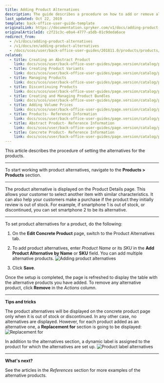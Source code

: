 ```yaml
---
title: Adding Product Alternatives
description: The guide describes a procedure on how to add or remove alternatives to the products in the Back Office.
last_updated: Oct 22, 2019
template: back-office-user-guide-template
originalLink: https://documentation.spryker.com/v1/docs/adding-product-alternatives
originalArticleId: c2f21c3c-e0a4-4777-a5db-01c9deda6ace
redirect_from:
  - /v1/docs/adding-product-alternatives
  - /v1/docs/en/adding-product-alternatives
  - /docs/scos/user/back-office-user-guides/201811.0/products/products/managing-products/adding-product-alternatives.html
related:
  - title: Creating an Abstract Product
    link: docs/scos/user/back-office-user-guides/page.version/catalog/products/manage-abstract-products/creating-abstract-products-and-product-bundles.html
  - title: Creating Product Variants
    link: docs/scos/user/back-office-user-guides/page.version/catalog/products/manage-concrete-products/creating-product-variants.html
  - title: Managing Products
    link: docs/scos/user/back-office-user-guides/page.version/catalog/products/managing-products/managing-products.html
  - title: Discontinuing Products
    link: docs/scos/user/back-office-user-guides/page.version/catalog/products/manage-concrete-products/discontinuing-products.html
  - title: Creating and Managing Product Bundles
    link: docs/scos/user/back-office-user-guides/page.version/catalog/products/manage-abstract-products/creating-product-bundles.html
  - title: Adding Volume Prices
    link: docs/scos/user/back-office-user-guides/page.version/catalog/products/manage-abstract-products/adding-volume-prices-to-abstract-products.html
  - title: Products- Reference Information
    link: docs/scos/user/back-office-user-guides/page.version/catalog/products/references/products-reference-information.html
  - title: Abstract Product- Reference Information
    link: docs/scos/user/back-office-user-guides/page.version/catalog/products/references/abstract-product-reference-information.html
  - title: Concrete Product- Reference Information
    link: docs/scos/user/back-office-user-guides/page.version/catalog/products/references/concrete-product-reference-information.html
---
```


This article describes the procedure of setting the alternatives for the products.
***

To start working with product alternatives, navigate to the **Products > Products** section.
***

The product alternative is displayed on the Product Details page. This allows your customer to select another item with similar characteristics. It can also help your customers make a purchase if the product they initially review is out of stock.
For example, if smartphone 1 is out of stock, or discontinued, you can set smartphone 2 to be its alternative.
***

To set product alternatives for a product, do the following:
1. On the **Edit Concrete Product** page, switch to the Product Alternatives tab.
2. To add product alternatives, enter _Product Name_ or its _SKU_ in the **Add Product Alternative by Name** or **SKU** field.
    You can add multiple alternative products.
![Adding product alternatives](https://spryker.s3.eu-central-1.amazonaws.com/docs/User+Guides/Back+Office+User+Guides/Products/Products/Managing+products/Adding+Product+Alternatives/add-product-alternative.png)

4. Click **Save**.

Once the setup is completed, the page is refreshed to display the table with the alternative products you have added.
To remove any alternative product, click **Remove** in the _Actions_ column.
***

**Tips and tricks**

The product alternatives will be displayed on the concrete product page only when it is out of stock or discontinued. In any other case, no alternatives are displayed. However, for each product added as an alternative one, a **Replacement for** section is going to be displayed:
![Replacement for](https://spryker.s3.eu-central-1.amazonaws.com/docs/User+Guides/Back+Office+User+Guides/Products/Products/Managing+products/Adding+Product+Alternatives/replacement-for.png)

In addition to the alternatives section, a dynamic label is assigned to the product for which the alternatives are set up.
![Product label alternatives](https://spryker.s3.eu-central-1.amazonaws.com/docs/User+Guides/Back+Office+User+Guides/Products/Products/Managing+products/Adding+Product+Alternatives/product-label-alternatives.png)

***
**What's next?**

See the articles in the _References_ section for more examples of the alternative products.
